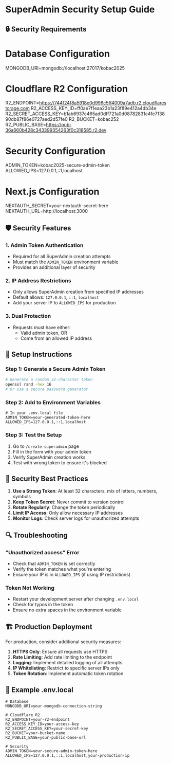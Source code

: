 # SuperAdmin Security Setup Guide

## 🔒 Security Requirements

# Database Configuration
MONGODB_URI=mongodb://localhost:27017/kobac2025

# Cloudflare R2 Configuration
R2_ENDPOINT=https://744f24f8a5918e0d996c5ff4009a7adb.r2.cloudflarestorage.com
R2_ACCESS_KEY_ID=ff0ae7f1eaa23b1a23f89e412a4db34e
R2_SECRET_ACCESS_KEY=b1ab6937c465ad0dff721a0d08782831c4fe713890db87f86e0727aed2d57fe0
R2_BUCKET=kobac252
R2_PUBLIC_BASE=https://pub-36a660b428c343399354263f0c318585.r2.dev

# Security Configuration
ADMIN_TOKEN=kobac2025-secure-admin-token
ALLOWED_IPS=127.0.0.1,::1,localhost

# Next.js Configuration
NEXTAUTH_SECRET=your-nextauth-secret-here
NEXTAUTH_URL=http://localhost:3000
## 🛡️ Security Features

### 1. **Admin Token Authentication**
- Required for all SuperAdmin creation attempts
- Must match the `ADMIN_TOKEN` environment variable
- Provides an additional layer of security

### 2. **IP Address Restrictions**
- Only allows SuperAdmin creation from specified IP addresses
- Default allows: `127.0.0.1`, `::1`, `localhost`
- Add your server IP to `ALLOWED_IPS` for production

### 3. **Dual Protection**
- Requests must have either:
  - Valid admin token, OR
  - Come from an allowed IP address

## 🔧 Setup Instructions

### Step 1: Generate a Secure Admin Token
```bash
# Generate a random 32-character token
openssl rand -hex 16
# Or use a secure password generator
```

### Step 2: Add to Environment Variables
```env
# In your .env.local file
ADMIN_TOKEN=your-generated-token-here
ALLOWED_IPS=127.0.0.1,::1,localhost
```

### Step 3: Test the Setup
1. Go to `/create-superadmin` page
2. Fill in the form with your admin token
3. Verify SuperAdmin creation works
4. Test with wrong token to ensure it's blocked

## 🚨 Security Best Practices

1. **Use a Strong Token**: At least 32 characters, mix of letters, numbers, symbols
2. **Keep Token Secret**: Never commit to version control
3. **Rotate Regularly**: Change the token periodically
4. **Limit IP Access**: Only allow necessary IP addresses
5. **Monitor Logs**: Check server logs for unauthorized attempts

## 🔍 Troubleshooting

### "Unauthorized access" Error
- Check that `ADMIN_TOKEN` is set correctly
- Verify the token matches what you're entering
- Ensure your IP is in `ALLOWED_IPS` (if using IP restrictions)

### Token Not Working
- Restart your development server after changing `.env.local`
- Check for typos in the token
- Ensure no extra spaces in the environment variable

## 🏗️ Production Deployment

For production, consider additional security measures:

1. **HTTPS Only**: Ensure all requests use HTTPS
2. **Rate Limiting**: Add rate limiting to the endpoint
3. **Logging**: Implement detailed logging of all attempts
4. **IP Whitelisting**: Restrict to specific server IPs only
5. **Token Rotation**: Implement automatic token rotation

## 📝 Example .env.local
```env
# Database
MONGODB_URI=your-mongodb-connection-string

# Cloudflare R2
R2_ENDPOINT=your-r2-endpoint
R2_ACCESS_KEY_ID=your-access-key
R2_SECRET_ACCESS_KEY=your-secret-key
R2_BUCKET=your-bucket-name
R2_PUBLIC_BASE=your-public-base-url

# Security
ADMIN_TOKEN=your-secure-admin-token-here
ALLOWED_IPS=127.0.0.1,::1,localhost,your-production-ip
```
